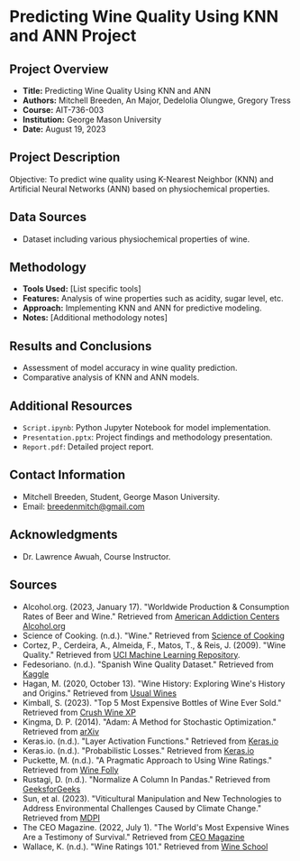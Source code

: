 # Predicting Wine Quality Using KNN and ANN Project

## Project Overview
- **Title:** Predicting Wine Quality Using KNN and ANN
- **Authors:** Mitchell Breeden, An Major, Dedelolia Olungwe, Gregory Tress
- **Course:** AIT-736-003
- **Institution:** George Mason University
- **Date:** August 19, 2023

## Project Description
Objective: To predict wine quality using K-Nearest Neighbor (KNN) and Artificial Neural Networks (ANN) based on physiochemical properties.

## Data Sources
- Dataset including various physiochemical properties of wine.

## Methodology
- **Tools Used:** [List specific tools]
- **Features:** Analysis of wine properties such as acidity, sugar level, etc.
- **Approach:** Implementing KNN and ANN for predictive modeling.
- **Notes:** [Additional methodology notes]

## Results and Conclusions
- Assessment of model accuracy in wine quality prediction.
- Comparative analysis of KNN and ANN models.

## Additional Resources
- `Script.ipynb`: Python Jupyter Notebook for model implementation.
- `Presentation.pptx`: Project findings and methodology presentation.
- `Report.pdf`: Detailed project report.

## Contact Information
- Mitchell Breeden, Student, George Mason University.
- Email: breedenmitch@gmail.com

## Acknowledgments
- Dr. Lawrence Awuah, Course Instructor.
  
## Sources
- Alcohol.org. (2023, January 17). "Worldwide Production & Consumption Rates of Beer and Wine." Retrieved from [American Addiction Centers Alcohol.org](https://alcohol.org/guides/beer-wine-production-consumption-worldwide/)
- Science of Cooking. (n.d.). "Wine." Retrieved from [Science of Cooking](https://www.scienceofcooking.com/food-and-wine/history-of-wine.html)
- Cortez, P., Cerdeira, A., Almeida, F., Matos, T., & Reis, J. (2009). "Wine Quality." Retrieved from [UCI Machine Learning Repository](https://doi.org/10.24432/C56S3T).
- Fedesoriano. (n.d.). "Spanish Wine Quality Dataset." Retrieved from [Kaggle](https://www.kaggle.com/datasets/fedesoriano/spanish-wine-quality-dataset)
- Hagan, M. (2020, October 13). "Wine History: Exploring Wine's History and Origins." Retrieved from [Usual Wines](https://usualwines.com/blogs/knowledge-base/history-of-wine)
- Kimball, S. (2023). "Top 5 Most Expensive Bottles of Wine Ever Sold." Retrieved from [Crush Wine XP](https://crushwinexp.com/top-5-expensive-bottles-wine-ever-sold/)
- Kingma, D. P. (2014). "Adam: A Method for Stochastic Optimization." Retrieved from [arXiv](https://arxiv.org/abs/1412.6980)
- Keras.io. (n.d.). "Layer Activation Functions." Retrieved from [Keras.io](https://keras.io/api/layers/activations/)
- Keras.io. (n.d.). "Probabilistic Losses." Retrieved from [Keras.io](https://keras.io/api/losses/probabilistic_losses/)
- Puckette, M. (n.d.). "A Pragmatic Approach to Using Wine Ratings." Retrieved from [Wine Folly](https://winefolly.com/tips/wine-ratings-explained/)
- Rustagi, D. (n.d.). "Normalize A Column In Pandas." Retrieved from [GeeksforGeeks](https://www.geeksforgeeks.org/normalize-a-column-in-pandas/)
- Sun, et al. (2023). "Viticultural Manipulation and New Technologies to Address Environmental Challenges Caused by Climate Change." Retrieved from [MDPI](https://doi.org/10.3390/cli11040083)
- The CEO Magazine. (2022, July 1). "The World's Most Expensive Wines Are a Testimony of Survival." Retrieved from [CEO Magazine](https://www.theceomagazine.com/lifestyle/food-beverage/most-expensive-wines/)
- Wallace, K. (n.d.). "Wine Ratings 101." Retrieved from [Wine School](https://www.vinology.com/wine-ratings-101/)

